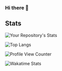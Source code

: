### Hi there 👋

<!--
**jeansouza/jeansouza** is a ✨ _special_ ✨ repository because its `README.md` (this file) appears on your GitHub profile.

Here are some ideas to get you started:

- 🔭 I’m currently working on ...
- 🌱 I’m currently learning ...
- 👯 I’m looking to collaborate on ...
- 🤔 I’m looking for help with ...
- 💬 Ask me about ...
- 📫 How to reach me: ...
- 😄 Pronouns: ...
- ⚡ Fun fact: ...
-->

## Stats

![Your Repository's Stats](https://github-readme-stats-jeansouza.vercel.app/api?username=jeansouza&show_icons=true&count_private=true)

![Top Langs](https://github-readme-stats-jeansouza.vercel.app/api/top-langs/?username=jeansouza&count_private=true)

![Profile View Counter](https://komarev.com/ghpvc/?username=jeansouza&layout=compact)

![Wakatime Stats](https://github-readme-stats-jeansouza.vercel.app/api/wakatime?username=jeansouza)

<!-- ## 3. Contributors Badge
![Your Repository's Stats](https://contrib.rocks/image?repo=jeansouza/github-readme-stats)

## 4. Random Joke Generator
![Jokes Card](https://readme-jokes.vercel.app/api)
-->
